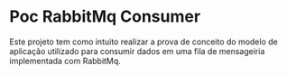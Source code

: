 Poc RabbitMq Consumer
=====================
Este projeto tem como intuito realizar a prova de conceito do modelo de aplicação utilizado para consumir dados em uma fila de mensageiria implementada com RabbitMq. 
